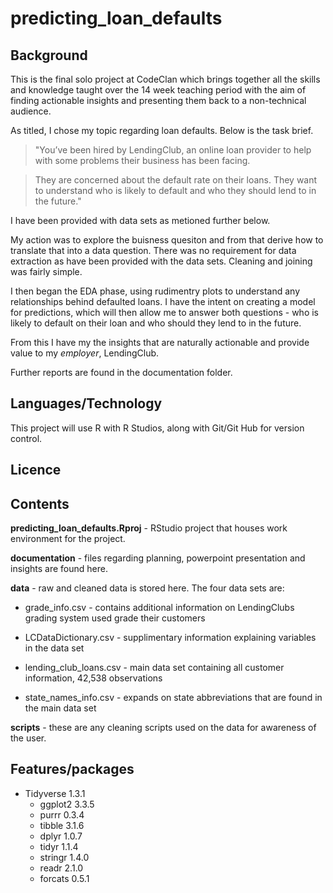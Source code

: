 # predicting\_loan_defaults

 
## Background

This is the final solo project at CodeClan which brings together all the skills and knowledge taught over the 14 week teaching period with the aim of finding actionable insights and presenting them back to a non-technical audience.

As titled, I chose my topic regarding loan defaults. Below is the task brief.

>"You’ve been hired by LendingClub, an online loan provider to help with some problems their business has been facing.

>They are concerned about the default rate on their loans. They want to understand who is likely to default and who they should lend to in the future."

I have been provided with data sets as metioned further below. 

My action was to explore the buisness quesiton and from that derive how to translate that into a data question. There was no requirement for data extraction as have been provided with the data sets. Cleaning and joining was fairly simple. 

I then began the EDA phase, using rudimentry plots to understand any relationships behind defaulted loans. I have the intent on creating a model for predictions, which will then allow me to answer both questions - who is likely to default on their loan and who should they lend to in the future.

From this I have my the insights that are naturally actionable and provide value to my _employer_, LendingClub.

Further reports are found in the documentation folder.


## Languages/Technology 

This project will use R with R Studios, along with Git/Git Hub for version control.

## Licence

## Contents

**predicting\_loan_defaults.Rproj**  - RStudio project that houses work environment for the project.

**documentation** - files regarding planning, powerpoint presentation and insights are found here.

**data** - raw and cleaned data is stored here. The four data sets are:

* grade_info.csv - contains additional information on LendingClubs grading system used grade their customers

* LCDataDictionary.csv - supplimentary information explaining variables in the data set 

* lending\_club_loans.csv - main data set containing all customer information, 42,538 observations

* state\_names_info.csv - expands on state abbreviations that are found in the main data set

**scripts** - these are any cleaning scripts used on the data for awareness of the user.

## Features/packages

* Tidyverse 1.3.1
    * ggplot2 3.3.5
    * purrr   0.3.4
    * tibble  3.1.6   
    * dplyr   1.0.7
    * tidyr   1.1.4     
    * stringr 1.4.0
    * readr   2.1.0     
    * forcats 0.5.1